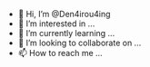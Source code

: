 - 👋 Hi, I’m @Den4irou4ing
- 👀 I’m interested in ...
- 🌱 I’m currently learning ...
- 💞️ I’m looking to collaborate on ...
- 📫 How to reach me ...

<!---
Den4irou4ing/Den4irou4ing is a ✨ special ✨ repository because its `README.md` (this file) appears on your GitHub profile.
You can click the Preview link to take a look at your changes.
--->
